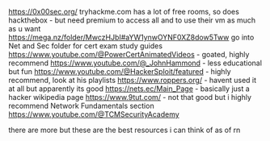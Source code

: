 https://0x00sec.org/
tryhackme.com has a lot of free rooms, so does hackthebox - but need premium to access all and to use their vm as much as u want
https://mega.nz/folder/MwczHJbI#aYW1ynwOYNF0XZ8dow5Tww go into Net and Sec folder for cert exam study guides
https://www.youtube.com/@PowerCertAnimatedVideos - goated, highly recommend
https://www.youtube.com/@_JohnHammond - less educational but fun
https://www.youtube.com/@HackerSploit/featured - highly recommend, look at his playlists
https://www.roppers.org/ - havent used it at all but apparently its good
https://nets.ec/Main_Page - basically just a hacker wikipedia page
https://www.9tut.com/ - not that good but i highly recommend Network Fundamentals section
https://www.youtube.com/@TCMSecurityAcademy
 
there are more but these are the best resources i can think of as of rn
